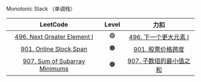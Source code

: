 Monotonic Stack （单调栈）

|                                         LeetCode                                         | Level |                                    力扣                                    |
|:----------------------------------------------------------------------------------------:|:-----:|:------------------------------------------------------------------------:|
|   [496. Next Greater Element I](https://leetcode.com/problems/next-greater-element-i/)   |  🟢   |  [496. 下一个更大元素 I](https://leetcode.cn/problems/next-greater-element-i/)  |
|        [901. Online Stock Span](https://leetcode.com/problems/online-stock-span/)        |  🟠   |      [901. 股票价格跨度](https://leetcode.cn/problems/online-stock-span/)      |
| [907. Sum of Subarray Minimums](https://leetcode.com/problems/sum-of-subarray-minimums/) |  🟠   | [907. 子数组的最小值之和](https://leetcode.cn/problems/sum-of-subarray-minimums/) |
